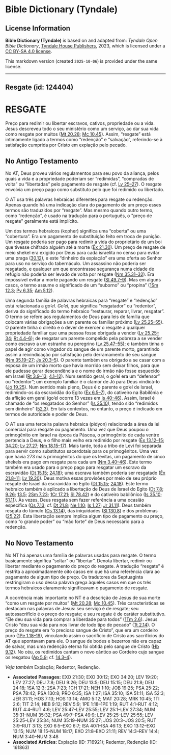 # Bible Dictionary (Tyndale)

## License Information

**Bible Dictionary (Tyndale)** is based on and adapted from: _Tyndale Open Bible Dictionary_, [Tyndale House Publishers](https://tyndaleopenresources.com/), 2023, which is licensed under a [CC BY-SA 4.0 license](https://creativecommons.org/licenses/by-sa/4.0/legalcode.en).

This markdown version (created `2025-10-06`) is provided under the same license.



--------------------------------

## Resgate (id: 124404)

RESGATE
=======

Preço para redimir ou libertar escravos, cativos, propriedade ou a vida. Jesus descreveu todo o seu ministério como um serviço, ao dar sua vida como resgate por muitos ([Mt 20\.28](https://ref.ly/Matt20:28); [Mc 10\.45](https://ref.ly/Mark10:45)). Assim, “resgate” está intimamente ligado a termos como “redenção” e “salvação”, referindo\-se à satisfação cumprida por Cristo em expiação pelo pecado.

No Antigo Testamento
--------------------

No AT, Deus proveu vários regulamentos para seu povo da aliança, pelos quais a vida e a propriedade poderiam ser “redimidas”, “compradas de volta” ou “libertadas” pelo pagamento de resgate (cf. [Lv 25–27](https://ref.ly/Lev25:1-Lev27:34)). O resgate envolvia um preço pago como substituto pelo que foi redimido ou libertado.

O AT usa três palavras hebraicas diferentes para resgate ou redenção. Apenas quando há uma indicação clara do pagamento de um preço esses termos são traduzidos por “resgate”. Mas mesmo quando outro termo, como “redenção”, é usado na tradução para o português, o "preço de resgate" geralmente está implícito.

Um dos termos hebraicos (kopher) significa uma “coberta” ou uma “cobertura”. Era um pagamento de substituição feito em troca de punição. Um resgate poderia ser pago para redimir a vida do proprietário de um boi que tivesse chifrado alguém até a morte ([Êx 21\.30](https://ref.ly/Exod21:30)). Um preço de resgate de meio shekel era exigido por Deus para cada israelita no censo para evitar uma praga ([30\.12](https://ref.ly/Exod30:12)), e este “dinheiro da expiação” era uma oferta ao Senhor para uso no serviço do tabernáculo. Um assassino não poderia ser resgatado, e qualquer um que encontrasse segurança numa cidade de refúgio não poderia ser levado de volta por resgate ([Nm 35\.31–32](https://ref.ly/Num35:31-Num35:32)). Era impossível evitar a morte pagando um resgate ([Sl 49\.7–9](https://ref.ly/Ps49:7-Ps49:9)). Mas em alguns casos, o termo assume o significado de um “suborno” ou “propina” ([1Sm 12\.3](https://ref.ly/1Sam12:3); [Pv 6\.35](https://ref.ly/Prov6:35); [Am 5\.12](https://ref.ly/Amos5:12)).

Uma segunda família de palavras hebraicas para “resgate” e “redenção” está relacionada a *go’el*. *Go’el*, que significa “resgatador” ou “redentor”, deriva do significado do termo hebraico “restaurar, reparar, livrar, resgatar”. O termo se refere aos regulamentos de Deus para leis de família que colocam várias obrigações a um parente ou familiar próximo ([Lv 25\.25–55](https://ref.ly/Lev25:25-Lev25:55)). O parente tinha o direito e o dever de exercer o resgate à qualquer propriedade familiar que uma pessoa fosse obrigada a vender ([Lv 25\.25–34](https://ref.ly/Lev25:25-Lev25:34); [Rt 4\.4–6](https://ref.ly/Ruth4:4-Ruth4:6)); de resgatar um parente compelido pela pobreza a se vender como escravo a um estranho ou peregrino ([Lv 25\.47–55](https://ref.ly/Lev25:47-Lev25:55)); e também tinha o papel de agir como vingador do sangue de um parente morto, garantindo assim a reivindicação por satisfação pelo derramamento de seu sangue ([Nm 35\.19–27](https://ref.ly/Num35:19-Num35:27); [Js 20\.3–5](https://ref.ly/Josh20:3-Josh20:5)). O parente também era obrigado a se casar com a esposa de um irmão morto que havia morrido sem deixar filhos, para que ele pudesse gerar descendência e o nome do irmão não fosse esquecido em Israel ([Rt 3\.9–13](https://ref.ly/Ruth3:9-Ruth3:13); [4\.1–12](https://ref.ly/Ruth4:1-Ruth4:12)). Num sentido geral, o go’el era um “defensor” ou “redentor”; um exemplo familiar é o clamor de Jó para Deus vindicá\-lo ([Jó 19\.25](https://ref.ly/Job19:25)). Num sentido mais pleno, Deus é o parente e go’el de Israel, redimindo\-os da escravidão do Egito ([Êx 6\.5–7](https://ref.ly/Exod6:5-Exod6:7)), do cativeiro na Babilônia e da aflição em geral (go’el ocorre 13 vezes em [Is 40–46](https://ref.ly/Isa40:1-Isa46:13)). Assim, Israel é chamado de “os resgatados do Senhor” ([Is 35\.10](https://ref.ly/Isa35:10)), tendo sido “redimidos sem dinheiro” ([52\.3](https://ref.ly/Isa52:3)). Em tais contextos, no entanto, o preço é indicado em termos de autoridade e poder de Deus.

O AT usa uma terceira palavra hebraica (pidyon) relacionada a área da lei comercial para resgate ou pagamento. Uma vez que Deus poupou o primogênito em Israel na época da Páscoa, o primogênito de cada ventre pertencia a Deus, e o filho mais velho era redimido por resgate ([Êx 13\.12–15](https://ref.ly/Exod13:12-Exod13:15); [34\.20](https://ref.ly/Exod34:20); [Lv 27\.27](https://ref.ly/Lev27:27); [Nm 18\.15–17](https://ref.ly/Num18:15-Num18:17)). Mais tarde, toda a tribo de Levi foi separada para servir como substitutos sacerdotais para os primogênitos. Uma vez que havia 273 mais primogênitos do que os levitas, um pagamento de cinco shekels era pago em resgate para cada um ([Nm 3\.40–46](https://ref.ly/Num3:40-Num3:46)). Este termo também era usado para o preço pago para resgatar um escravo da escravidão ([Dt 15\.15](https://ref.ly/Deut15:15); [24\.18](https://ref.ly/Deut24:18)); uma escrava também poderia ser resgatado ([Êx 21\.8–11](https://ref.ly/Exod21:8-Exod21:11); [Lv 19\.20](https://ref.ly/Lev19:20)). Deus motiva essas provisões por meio de seu próprio resgate de Israel da escravidão no Egito ([Dt 15\.15](https://ref.ly/Deut15:15); [24\.18](https://ref.ly/Deut24:18)). Este termo hebraico também é aplicado a libertação de Deus de Israel do Egito ([Dt 7\.8](https://ref.ly/Deut7:8); [9\.26](https://ref.ly/Deut9:26); [13\.5](https://ref.ly/Deut13:5); [2Sm 7\.23](https://ref.ly/2Sam7:23); [1Cr 17\.21](https://ref.ly/1Chr17:21); [Sl 78\.42](https://ref.ly/Ps78:42)) e do cativeiro babilônico ([Is 35\.10](https://ref.ly/Isa35:10); [51\.11](https://ref.ly/Isa51:11)). Às vezes, Deus resgata sem fazer referência a uma ocasião específica ([Os 7\.13](https://ref.ly/Hos7:13); cf. [Dt 21\.8](https://ref.ly/Deut21:8); [Ne 1\.10](https://ref.ly/Neh1:10); [Is 1\.27](https://ref.ly/Isa1:27); [Jr 31\.11](https://ref.ly/Jer31:11)). Deus também resgata do túmulo ([Os 13\.14](https://ref.ly/Hos13:14)), das iniquidades ([Sl 130\.8](https://ref.ly/Ps130:8)) e dos problemas ([25\.22](https://ref.ly/Ps25:22)). Esta libertação sempre implica algum tipo de pagamento ou preço, como “o grande poder” ou “mão forte” de Deus necessário para a redenção.

No Novo Testamento
------------------

No NT há apenas uma família de palavras usadas para resgate. O termo basicamente significa “soltar” ou “libertar”. Denota libertar, redimir ou libertar mediante o pagamento do preço do resgate. A tradução “resgate” é restrita a aproximadamente oito casos em que há uma referência clara ao pagamento de algum tipo de preço. Os tradutores da Septuaginta restringiram o uso dessa palavra grega àqueles casos em que os três termos hebraicos claramente significavam o pagamento de resgate.

A ocorrência mais importante no NT é a descrição de Jesus de sua morte “como um resgate por muitos” ([Mt 20\.28](https://ref.ly/Matt20:28); [Mc 10\.45](https://ref.ly/Mark10:45)). Três características se destacam nas palavras de Jesus: seu serviço é de resgate; seu autossacrifício é o preço do resgate; e seu resgate é de caráter substitutivo. “Ele deu sua vida para comprar a liberdade para todos” ([1Tm 2\.6](https://ref.ly/1Tim2:6)). Jesus Cristo “deu sua vida para nos livrar de todo tipo de pecado” ([Tt 2\.14](https://ref.ly/Titus2:14)). O preço do resgate era “o precioso sangue de Cristo”, que era um cordeiro puro ([1Pe 1\.18–19](https://ref.ly/1Pet1:18-1Pet1:19)), vinculando assim o sacrifício de Cristo aos sacrifícios do AT que apontavam para ele. O sangue de bodes e bezerros não era capaz de salvar, mas uma redenção eterna foi obtida pelo sangue de Cristo ([Hb 9\.12](https://ref.ly/Heb9:12)). No céu, os redimidos cantam o novo cântico ao Cordeiro cujo sangue os resgatou ([Ap 5\.9](https://ref.ly/Rev5:9); cf. [14\.3–4](https://ref.ly/Rev14:3-Rev14:4)).

*Veja também* Expiação; Redentor, Redenção.

* **Associated Passages:** EXO 21:30; EXO 30:12; EXO 34:20; LEV 19:20; LEV 27:27; DEU 7:8; DEU 9:26; DEU 13:5; DEU 15:15; DEU 21:8; DEU 24:18; 1SA 12:3; 2SA 7:23; 1CH 17:21; NEH 1:10; JOB 19:25; PSA 25:22; PSA 78:42; PSA 130:8; PRO 6:35; ISA 1:27; ISA 35:10; ISA 51:11; ISA 52:3; JER 31:11; HOS 7:13; HOS 13:14; AMO 5:12; MAT 20:28; MRK 10:45; 1TI 2:6; TIT 2:14; HEB 9:12; REV 5:9; 1PE 1:18–1PE 1:19; RUT 4:1–RUT 4:12; RUT 4:4–RUT 4:6; LEV 25:47–LEV 25:55; LEV 25:1–LEV 27:34; NUM 35:31–NUM 35:32; PSA 49:7–PSA 49:9; LEV 25:25–LEV 25:55; LEV 25:25–LEV 25:34; NUM 35:19–NUM 35:27; JOS 20:3–JOS 20:5; RUT 3:9–RUT 3:13; EXO 6:5–EXO 6:7; ISA 40:1–ISA 46:13; EXO 13:12–EXO 13:15; NUM 18:15–NUM 18:17; EXO 21:8–EXO 21:11; REV 14:3–REV 14:4; NUM 3:40–NUM 3:48
* **Associated Articles:** Expiação (ID: 716921); Redentor, Redenção (ID: 161863)

